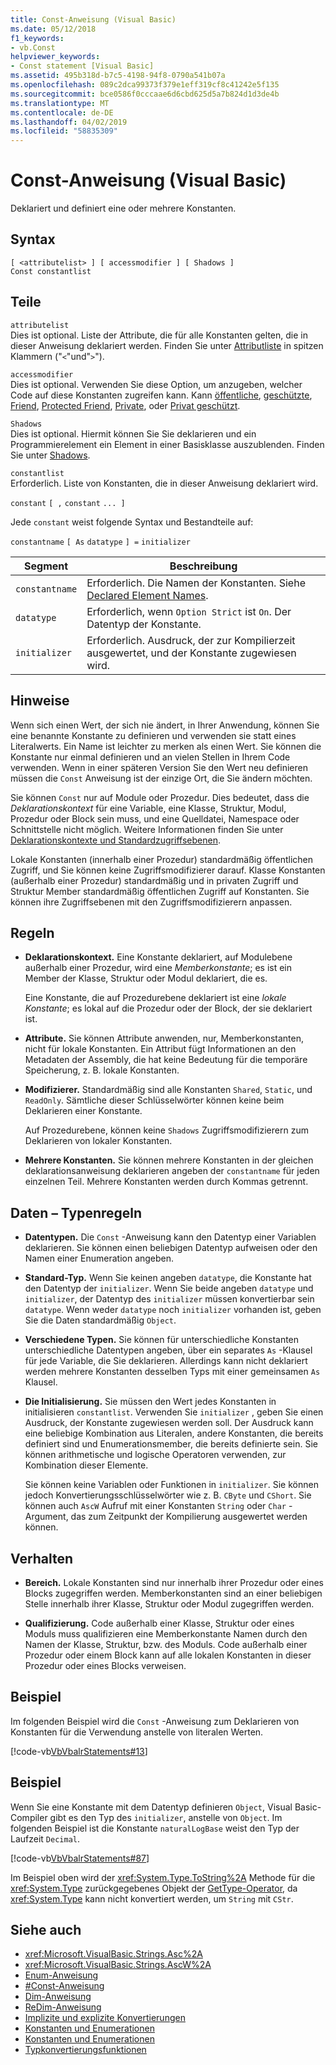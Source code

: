 ```yaml
---
title: Const-Anweisung (Visual Basic)
ms.date: 05/12/2018
f1_keywords:
- vb.Const
helpviewer_keywords:
- Const statement [Visual Basic]
ms.assetid: 495b318d-b7c5-4198-94f8-0790a541b07a
ms.openlocfilehash: 089c2dca99373f379e1eff319cf8c41242e5f135
ms.sourcegitcommit: bce0586f0cccaae6d6cbd625d5a7b824d1d3de4b
ms.translationtype: MT
ms.contentlocale: de-DE
ms.lasthandoff: 04/02/2019
ms.locfileid: "58835309"
---
```

# <a name="const-statement-visual-basic"></a>Const-Anweisung (Visual Basic)
Deklariert und definiert eine oder mehrere Konstanten.  
  
## <a name="syntax"></a>Syntax  
  
```  
[ <attributelist> ] [ accessmodifier ] [ Shadows ]   
Const constantlist  
```  
  
## <a name="parts"></a>Teile  
 `attributelist`  
 Dies ist optional. Liste der Attribute, die für alle Konstanten gelten, die in dieser Anweisung deklariert werden. Finden Sie unter [Attributliste](../../../visual-basic/language-reference/statements/attribute-list.md) in spitzen Klammern ("`<`"und"`>`").  
  
 `accessmodifier`  
 Dies ist optional. Verwenden Sie diese Option, um anzugeben, welcher Code auf diese Konstanten zugreifen kann. Kann [öffentliche](../../../visual-basic/language-reference/modifiers/public.md), [geschützte](../../../visual-basic/language-reference/modifiers/protected.md), [Friend](../../../visual-basic/language-reference/modifiers/friend.md), [Protected Friend](../modifiers/protected-friend.md), [Private](../../../visual-basic/language-reference/modifiers/private.md), oder [Privat geschützt](../../language-reference/modifiers/private-protected.md).
  
 `Shadows`  
 Dies ist optional. Hiermit können Sie Sie deklarieren und ein Programmierelement ein Element in einer Basisklasse auszublenden. Finden Sie unter [Shadows](../../../visual-basic/language-reference/modifiers/shadows.md).  
  
 `constantlist`  
 Erforderlich. Liste von Konstanten, die in dieser Anweisung deklariert wird.  
  
 `constant` `[ ,` `constant` `... ]`  
  
 Jede `constant` weist folgende Syntax und Bestandteile auf:  
  
 `constantname` `[ As` `datatype` `] =` `initializer`  
  
|Segment|Beschreibung|  
|----------|-----------------|  
|`constantname`|Erforderlich. Die Namen der Konstanten. Siehe [Declared Element Names](../../../visual-basic/programming-guide/language-features/declared-elements/declared-element-names.md).|  
|`datatype`|Erforderlich, wenn `Option Strict` ist `On`. Der Datentyp der Konstante.|  
|`initializer`|Erforderlich. Ausdruck, der zur Kompilierzeit ausgewertet, und der Konstante zugewiesen wird.|  
  
## <a name="remarks"></a>Hinweise  
 Wenn sich einen Wert, der sich nie ändert, in Ihrer Anwendung, können Sie eine benannte Konstante zu definieren und verwenden sie statt eines Literalwerts. Ein Name ist leichter zu merken als einen Wert. Sie können die Konstante nur einmal definieren und an vielen Stellen in Ihrem Code verwenden. Wenn in einer späteren Version Sie den Wert neu definieren müssen die `Const` Anweisung ist der einzige Ort, die Sie ändern möchten.  
  
 Sie können `Const` nur auf Module oder Prozedur. Dies bedeutet, dass die *Deklarationskontext* für eine Variable, eine Klasse, Struktur, Modul, Prozedur oder Block sein muss, und eine Quelldatei, Namespace oder Schnittstelle nicht möglich. Weitere Informationen finden Sie unter [Deklarationskontexte und Standardzugriffsebenen](../../../visual-basic/language-reference/statements/declaration-contexts-and-default-access-levels.md).  
  
 Lokale Konstanten (innerhalb einer Prozedur) standardmäßig öffentlichen Zugriff, und Sie können keine Zugriffsmodifizierer darauf. Klasse Konstanten (außerhalb einer Prozedur) standardmäßig und in privaten Zugriff und Struktur Member standardmäßig öffentlichen Zugriff auf Konstanten. Sie können ihre Zugriffsebenen mit den Zugriffsmodifizierern anpassen.  
  
## <a name="rules"></a>Regeln  
  
-   **Deklarationskontext.** Eine Konstante deklariert, auf Modulebene außerhalb einer Prozedur, wird eine *Memberkonstante*; es ist ein Member der Klasse, Struktur oder Modul deklariert, die es.  
  
     Eine Konstante, die auf Prozedurebene deklariert ist eine *lokale Konstante*; es lokal auf die Prozedur oder der Block, der sie deklariert ist.  
  
-   **Attribute.** Sie können Attribute anwenden, nur, Memberkonstanten, nicht für lokale Konstanten. Ein Attribut fügt Informationen an den Metadaten der Assembly, die hat keine Bedeutung für die temporäre Speicherung, z. B. lokale Konstanten.  
  
-   **Modifizierer.** Standardmäßig sind alle Konstanten `Shared`, `Static`, und `ReadOnly`. Sämtliche dieser Schlüsselwörter können keine beim Deklarieren einer Konstante.  
  
     Auf Prozedurebene, können keine `Shadows` Zugriffsmodifizierern zum Deklarieren von lokaler Konstanten.  
  
-   **Mehrere Konstanten.** Sie können mehrere Konstanten in der gleichen deklarationsanweisung deklarieren angeben der `constantname` für jeden einzelnen Teil. Mehrere Konstanten werden durch Kommas getrennt.  
  
## <a name="data-type-rules"></a>Daten – Typenregeln  
  
-   **Datentypen.** Die `Const` -Anweisung kann den Datentyp einer Variablen deklarieren. Sie können einen beliebigen Datentyp aufweisen oder den Namen einer Enumeration angeben.  
  
-   **Standard-Typ.** Wenn Sie keinen angeben `datatype`, die Konstante hat den Datentyp der `initializer`. Wenn Sie beide angeben `datatype` und `initializer`, der Datentyp des `initializer` müssen konvertierbar sein `datatype`. Wenn weder `datatype` noch `initializer` vorhanden ist, geben Sie die Daten standardmäßig `Object`.  
  
-   **Verschiedene Typen.** Sie können für unterschiedliche Konstanten unterschiedliche Datentypen angeben, über ein separates `As` -Klausel für jede Variable, die Sie deklarieren. Allerdings kann nicht deklariert werden mehrere Konstanten desselben Typs mit einer gemeinsamen `As` Klausel.  
  
-   **Die Initialisierung.** Sie müssen den Wert jedes Konstanten in initialisieren `constantlist`. Verwenden Sie `initializer` , geben Sie einen Ausdruck, der Konstante zugewiesen werden soll. Der Ausdruck kann eine beliebige Kombination aus Literalen, andere Konstanten, die bereits definiert sind und Enumerationsmember, die bereits definierte sein. Sie können arithmetische und logische Operatoren verwenden, zur Kombination dieser Elemente.  
  
     Sie können keine Variablen oder Funktionen in `initializer`. Sie können jedoch Konvertierungsschlüsselwörter wie z. B. `CByte` und `CShort`. Sie können auch `AscW` Aufruf mit einer Konstanten `String` oder `Char` -Argument, das zum Zeitpunkt der Kompilierung ausgewertet werden können.  
  
## <a name="behavior"></a>Verhalten  
  
-   **Bereich.** Lokale Konstanten sind nur innerhalb ihrer Prozedur oder eines Blocks zugegriffen werden. Memberkonstanten sind an einer beliebigen Stelle innerhalb ihrer Klasse, Struktur oder Modul zugegriffen werden.  
  
-   **Qualifizierung.** Code außerhalb einer Klasse, Struktur oder eines Moduls muss qualifizieren eine Memberkonstante Namen durch den Namen der Klasse, Struktur, bzw. des Moduls. Code außerhalb einer Prozedur oder einem Block kann auf alle lokalen Konstanten in dieser Prozedur oder eines Blocks verweisen.  
  
## <a name="example"></a>Beispiel  
 Im folgenden Beispiel wird die `Const` -Anweisung zum Deklarieren von Konstanten für die Verwendung anstelle von literalen Werten.  
  
 [!code-vb[VbVbalrStatements#13](~/samples/snippets/visualbasic/VS_Snippets_VBCSharp/VbVbalrStatements/VB/Class1.vb#13)]  
  
## <a name="example"></a>Beispiel  
 Wenn Sie eine Konstante mit dem Datentyp definieren `Object`, Visual Basic-Compiler gibt es den Typ des `initializer`, anstelle von `Object`. Im folgenden Beispiel ist die Konstante `naturalLogBase` weist den Typ der Laufzeit `Decimal`.  
  
 [!code-vb[VbVbalrStatements#87](~/samples/snippets/visualbasic/VS_Snippets_VBCSharp/VbVbalrStatements/VB/Class1.vb#87)]  
  
 Im Beispiel oben wird der <xref:System.Type.ToString%2A> Methode für die <xref:System.Type> zurückgegebenes Objekt der [GetType-Operator](../../../visual-basic/language-reference/operators/gettype-operator.md), da <xref:System.Type> kann nicht konvertiert werden, um `String` mit `CStr`.  
  
## <a name="see-also"></a>Siehe auch

- <xref:Microsoft.VisualBasic.Strings.Asc%2A>
- <xref:Microsoft.VisualBasic.Strings.AscW%2A>
- [Enum-Anweisung](../../../visual-basic/language-reference/statements/enum-statement.md)
- [#Const-Anweisung](../../../visual-basic/language-reference/directives/const-directive.md)
- [Dim-Anweisung](../../../visual-basic/language-reference/statements/dim-statement.md)
- [ReDim-Anweisung](../../../visual-basic/language-reference/statements/redim-statement.md)
- [Implizite und explizite Konvertierungen](../../../visual-basic/programming-guide/language-features/data-types/implicit-and-explicit-conversions.md)
- [Konstanten und Enumerationen](../../../visual-basic/programming-guide/language-features/constants-enums/index.md)
- [Konstanten und Enumerationen](../../../visual-basic/language-reference/constants-and-enumerations.md)
- [Typkonvertierungsfunktionen](../../../visual-basic/language-reference/functions/type-conversion-functions.md)
